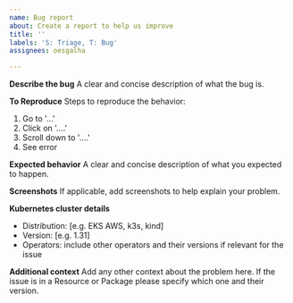 ```yaml
---
name: Bug report
about: Create a report to help us improve
title: ''
labels: 'S: Triage, T: Bug'
assignees: oesgalha

---
```


**Describe the bug**
A clear and concise description of what the bug is.

**To Reproduce**
Steps to reproduce the behavior:
1. Go to '...'
2. Click on '....'
3. Scroll down to '....'
4. See error

**Expected behavior**
A clear and concise description of what you expected to happen.

**Screenshots**
If applicable, add screenshots to help explain your problem.

**Kubernetes cluster details**
- Distribution: [e.g. EKS AWS, k3s, kind]
- Version: [e.g. 1.31]
- Operators: include other operators and their versions if relevant for the issue

**Additional context**
Add any other context about the problem here. If the issue is in a Resource or Package please specify which one and their version.
